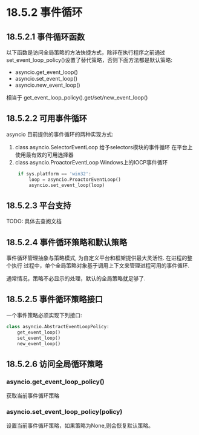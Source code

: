 # 18.5.2 事件循环

## 18.5.2.1 事件循环函数

以下函数是访问全局策略的方法快捷方式，除非在执行程序之前通过
set_event_loop_policy()设置了替代策略，否则下面方法都是默认策略:

* asyncio.get_event_loop()
* asyncio.set_event_loop()
* asyncio.new_event_loop()

相当于 get_event_loop_policy().get/set/new_event_loop()

## 18.5.2.2 可用事件循环

asyncio 目前提供的事件循环的两种实现方式:

1. class asyncio.SelectorEventLoop
   给予selectors模块的事件循环
   在平台上使用最有效的可用选择器
2. class asyncio.ProactorEventLoop
   Windows上的IOCP事件循环
   ```python
  	if sys.platform == 'win32':
		loop = asyncio.ProactorEventLoop()
		asyncio.set_event_loop(loop)
   ```

## 18.5.2.3 平台支持

TODO: 具体去查阅文档

## 18.5.2.4 事件循环策略和默认策略

事件循环管理抽象与策略模式, 为自定义平台和框架提供最大灵活性. 在进程的整个执行
过程中，单个全局策略对象基于调用上下文来管理进程可用的事件循环.

通常情况，策略不必显示的处理，默认的全局策略就足够了.

## 18.5.2.5 事件循环策略接口

一个事件策略必须实现下列接口:

```python
class asyncio.AbstractEventLoopPolicy:
	get_event_loop()
	set_event_loop()
	new_event_loop()
```

## 18.5.2.6 访问全局循环策略

### asyncio.get_event_loop_policy()

获取当前事件循环策略

### asyncio.set_event_loop_policy(policy)

设置当前事件循环策略，如果策略为None,则会恢复默认策略。

